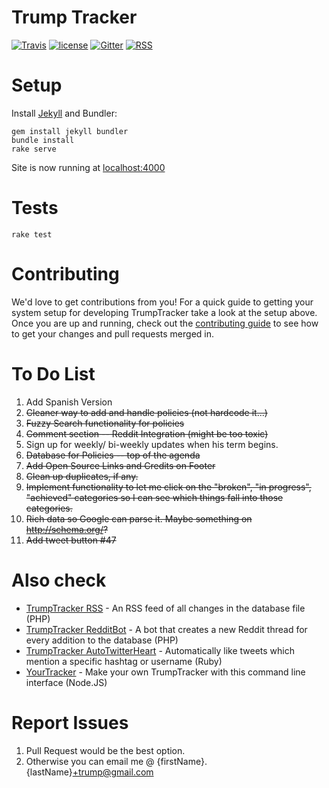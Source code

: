 # Trump Tracker

[![Travis](https://img.shields.io/travis/TrumpTracker/trumptracker.github.io.svg?style=flat-square)](https://travis-ci.org/TrumpTracker/trumptracker.github.io) [![license](https://img.shields.io/github/license/TrumpTracker/trumptracker.github.io.svg?style=flat-square)](https://github.com/TrumpTracker/trumptracker.github.io/blob/master/LICENSE.md) [![Gitter](https://img.shields.io/gitter/room/TrumpTracker/trumptracker.github.io.svg?style=flat-square)](https://gitter.im/trump-tracker/Lobby) [![RSS](https://img.shields.io/badge/RSS-v2.0-brightgreen.svg?style=flat-square)](https://luithollander.nl/trumptracker/rss.php)

# Setup

Install [Jekyll](https://jekyllrb.com/) and Bundler:

    gem install jekyll bundler
    bundle install
    rake serve

Site is now running at [localhost:4000](http://localhost:4000)

# Tests

    rake test

# Contributing

We'd love to get contributions from you! For a quick guide to getting your system setup for developing TrumpTracker take a look at the setup above. Once you are up and running, check out the [contributing guide](.github/PULL_REQUEST_TEMPLATE.md) to see how to get your changes and pull requests merged in.

# To Do List
1. Add Spanish Version
2. ~~Cleaner way to add and handle policies (not hardcode it...)~~
3. ~~Fuzzy Search functionality for policies~~
4. ~~Comment section -- Reddit Integration (might be too toxic)~~
5. Sign up for weekly/ bi-weekly updates when his term begins.
6. ~~Database for Policies -- top of the agenda~~
7. ~~Add Open Source Links and Credits on Footer~~
8. ~~Clean up duplicates, if any.~~
9. ~~Implement functionality to let me click on the "broken", "in progress", "achieved" categories so I can see which things fall into those categories.~~
10. ~~Rich data so Google can parse it. Maybe something on http://schema.org/?~~
11. ~~Add tweet button #47~~

# Also check

- [TrumpTracker RSS](https://github.com/TrumpTracker/RSS) - An RSS feed of all changes in the database file (PHP)
- [TrumpTracker RedditBot](https://github.com/TrumpTracker/RedditBot) - A bot that creates a new Reddit thread for every addition to the database (PHP)
- [TrumpTracker AutoTwitterHeart](https://github.com/TrumpTracker/AutoTwitterHeart) - Automatically like tweets which mention a specific hashtag or username (Ruby)
- [YourTracker](https://github.com/TrumpTracker/YourTracker) - Make your own TrumpTracker with this command line interface (Node.JS)

# Report Issues
1. Pull Request would be the best option.
2. Otherwise you can email me @ {firstName}.{lastName}+trump@gmail.com
